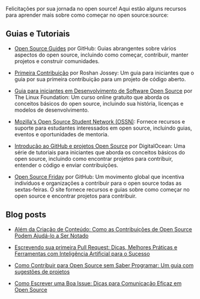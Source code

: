 Felicitações por sua jornada no open source! Aqui estão alguns recursos para aprender mais sobre como começar no open source:source:

## Guias e Tutoriais

- [Open Source Guides](https://opensource.guide/) por GitHub: Guias abrangentes sobre vários aspectos do open source, incluindo como começar, contribuir, manter projetos e construir comunidades.

- [Primeira Contribuição](https://github.com/firstcontributions/first-contributions) por Roshan Jossey: Um guia para iniciantes que o guia por sua primeira contribuição para um projeto de código aberto.

- [Guia para iniciantes em Desenvolvimento de Software Open Source](https://training.linuxfoundation.org/training/beginners-guide-open-source-software-development/) por The Linux Foundation: Um curso online gratuito que aborda os conceitos básicos do open source, incluindo sua história, licenças e modelos de desenvolvimento.

- [Mozilla's Open Source Student Network (OSSN)](https://community.mozilla.org/en/): Fornece recursos e suporte para estudantes interessados em open source, incluindo guias, eventos e oportunidades de mentoria.

-  [Introdução ao GitHub e projetos Open Source](https://www.digitalocean.com/community/tutorial_series/an-introduction-to-open-source) por DigitalOcean: Uma série de tutoriais para iniciantes que aborda os conceitos básicos do open source, incluindo como encontrar projetos para contribuir, entender o código e enviar contribuições.

- [Open Source Friday](https://opensourcefriday.com/) por GitHub: Um movimento global que incentiva indivíduos e organizações a contribuir para o open source todas as sextas-feiras. O site fornece recursos e guias sobre como começar no open source e encontrar projetos para contribuir.

## Blog posts

- [Além da Criação de Conteúdo: Como as Contribuições de Open Source Podem Ajudá-lo a Ser Notado](https://dev.to/opensauced/beyond-content-creation-how-open-source-contributions-can-help-you-get-noticed-4l5n)

- [Escrevendo sua primeira Pull Request: Dicas, Melhores Práticas e Ferramentas com Inteligência Artificial para o Sucesso](https://dev.to/opensauced/writing-your-first-pull-request-tips-best-practices-and-ai-powered-tools-for-success-3bg9)

- [Como Contribuir para Open Source sem Saber Programar: Um guia com sugestões de projetos](https://dev.to/opensauced/how-to-contribute-to-open-source-without-knowing-how-to-code-a-guide-with-project-suggestions-59e5)

- [Como Escrever uma Boa Issue: Dicas para Comunicação Eficaz em Open Source](https://dev.to/opensauced/how-to-write-a-good-issue-tips-for-effective-communication-in-open-source-5443)